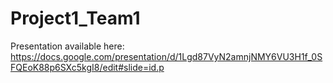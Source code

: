 # Project1_Team1

Presentation available here:
https://docs.google.com/presentation/d/1Lgd87VyN2amnjNMY6VU3H1f_0SFQEoK88p6SXc5kgI8/edit#slide=id.p
